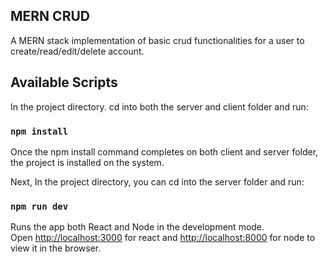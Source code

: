 ## MERN CRUD
A MERN stack implementation of basic crud functionalities for a user to create/read/edit/delete account.

## Available Scripts

In the project directory. cd into both the server and client folder and run:

### `npm install` 

Once the npm install command completes on both client and server folder, the project is installed on the system.

Next, In the project directory, you can cd into the server folder and run:

### `npm run dev` 

Runs the app both React and Node in the development mode.<br />
Open [http://localhost:3000](http://localhost:3000) for react and [http://localhost:8000](http://localhost:8000) for node to view it in the browser.
